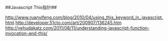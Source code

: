 ##Javascript This指针##

http://www.ruanyifeng.com/blog/2010/04/using_this_keyword_in_javascript.html
http://developer.51cto.com/art/200907/136245.htm
http://yehudakatz.com/2011/08/11/understanding-javascript-function-invocation-and-this/